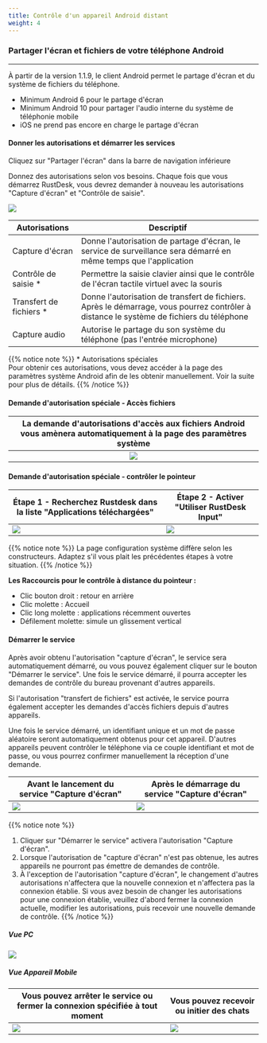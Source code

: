 ```yaml
---
title: Contrôle d'un appareil Android distant
weight: 4
---
```


### Partager l'écran et fichiers de votre téléphone Android
------

À partir de la version 1.1.9, le client Android permet le partage d'écran et du système de fichiers du téléphone.

- Minimum Android 6 pour le partage d'écran
- Minimum Android 10 pour partager l'audio interne du système de téléphonie mobile
- iOS ne prend pas encore en charge le partage d'écran


#### **Donner les autorisations et démarrer les services**

Cliquez sur "Partager l'écran" dans la barre de navigation inférieure

Donnez des autorisations selon vos besoins. Chaque fois que vous démarrez RustDesk, vous devrez demander à nouveau les autorisations "Capture d'écran" et "Contrôle de saisie".

![](images/server_off_en.jpg?width=300px)

| Autorisations | Descriptif |
| --------------- | --------------------------------------------------------- |
| Capture d'écran | Donne l'autorisation de partage d'écran, le service de surveillance sera démarré en même temps que l'application |
| Contrôle de saisie * | Permettre la saisie clavier ainsi que le contrôle de l'écran tactile virtuel avec la souris |
| Transfert de fichiers * | Donne l'autorisation de transfert de fichiers. Après le démarrage, vous pourrez contrôler à distance le système de fichiers du téléphone |
| Capture audio | Autorise le partage du son système du téléphone (pas l'entrée microphone) |

{{% notice note %}}
\* Autorisations spéciales<br/>
Pour obtenir ces autorisations, vous devez accéder à la page des paramètres système Android afin de les obtenir manuellement. Voir la suite pour plus de détails.
{{% /notice %}}

#### **Demande d'autorisation spéciale - Accès fichiers**

| La demande d'autorisations d'accès aux fichiers Android vous amènera automatiquement à la page des paramètres système |
| :---------------: |
| ![](images/get_file_en.jpg?width=300px) |

#### **Demande d'autorisation spéciale - contrôler le pointeur**
| Étape 1 - Recherchez Rustdesk dans la liste "Applications téléchargées" | Étape 2 - Activer "Utiliser RustDesk Input" |
| --------------- | -------------------------------------------------------- |
| ![](images/get_input1_en.jpg?width=300px) | ![](images/get_input2_en.jpg?width=300px) |

{{% notice note %}}
La page configuration système diffère selon les constructeurs. Adaptez s'il vous plait les précédentes étapes à votre situation.
{{% /notice %}}

**Les Raccourcis pour le contrôle à distance du pointeur :**

- Clic bouton droit : retour en arrière
- Clic molette : Accueil
- Clic long molette : applications récemment ouvertes
- Défilement molette: simule un glissement vertical

#### **Démarrer le service**

Après avoir obtenu l'autorisation "capture d'écran", le service sera automatiquement démarré, ou vous pouvez également cliquer sur le bouton "Démarrer le service". Une fois le service démarré, il pourra accepter les demandes de contrôle du bureau provenant d'autres appareils.

Si l'autorisation "transfert de fichiers" est activée, le service pourra également accepter les demandes d'accès fichiers depuis d'autres appareils.

Une fois le service démarré, un identifiant unique et un mot de passe aléatoire seront automatiquement obtenus pour cet appareil. D'autres appareils peuvent contrôler le téléphone via ce couple identifiant et mot de passe, ou vous pourrez confirmer manuellement la réception d'une demande.

| Avant le lancement du service "Capture d'écran" | Après le démarrage du service "Capture d'écran" |
| --------------- | -------------------------------------------------------- |
| ![](images/server_off_en.jpg?width=300px) | ![](images/server_on_en.jpg?width=300px) |

{{% notice note %}}
1. Cliquer sur "Démarrer le service" activera l'autorisation "Capture d'écran".
2. Lorsque l'autorisation de "capture d'écran" n'est pas obtenue, les autres appareils ne pourront pas émettre de demandes de contrôle.
3. À l'exception de l'autorisation "capture d'écran", le changement d'autres autorisations n'affectera que la nouvelle connexion et n'affectera pas la connexion établie. Si vous avez besoin de changer les autorisations pour une connexion établie, veuillez d'abord fermer la connexion actuelle, modifier les autorisations, puis recevoir une nouvelle demande de contrôle.
{{% /notice %}}

##### Vue PC

![](images/android_server_pc_side_en.png?width=700px)

##### Vue Appareil Mobile


| Vous pouvez arrêter le service ou fermer la connexion spécifiée à tout moment | Vous pouvez recevoir ou initier des chats |
| --------------- | -------------------------------------------------------- |
| ![](images/server_on_en.jpg?width=300px) | ![](images/android_server2_en.jpg?width=300px) |